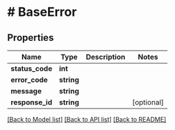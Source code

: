 # # BaseError

## Properties

Name | Type | Description | Notes
------------ | ------------- | ------------- | -------------
**status_code** | **int** |  |
**error_code** | **string** |  |
**message** | **string** |  |
**response_id** | **string** |  | [optional]

[[Back to Model list]](../../README.md#models) [[Back to API list]](../../README.md#endpoints) [[Back to README]](../../README.md)
